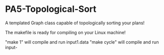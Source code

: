 # PA5-Topological-Sort
 A templated Graph class capable of topologically sorting your plans!

 The makefile is ready for compiling on your Linux machine!

 "make 1" will compile and run input1.data
 "make cycle" will compile and run input-

